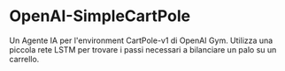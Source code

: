 # OpenAI-SimpleCartPole

Un Agente IA per l'environment CartPole-v1 di OpenAI Gym. Utilizza una piccola rete LSTM per trovare i passi necessari a bilanciare un palo su un carrello.
